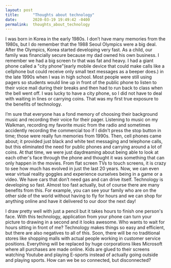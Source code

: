 ```yaml
---
layout: post
title:      "Thoughts about technology"
date:       2020-03-19 19:49:42 -0400
permalink:  thoughts_about_technology
---
```


I was born in Korea in the early 1980s. I don’t have many memories from the 1980s, but I do remember that the 1988 Seoul Olympics were a big deal. After the Olympics, Korea started developing very fast. As a child, our family was financially secure because my dad owned his own business. I remember we had a big screen tv that was fat and heavy. I had a giant phone called a "city phone"(early mobile device that could make calls like a cellphone but could receive only small text messages as a beeper does.) in the late 1990s when I was in high school. Most people were still using pagers so students would line up in front of the public phone to listen to their voice mail during their breaks and then had to run back to class when the bell went off. I was lucky to have a city phone, so I did not have to deal with waiting in lines or carrying coins. That was my first true exposure to the benefits of technology.

I’m sure that everyone has a fond memory of choosing their background music and recording their voice for their pager. Listening to music on my Walkman, recording my favorite music from the radio and sometimes accidently recording the commercial too if I didn't press the stop button in time; those were really fun memories from 1990s. Then, cell phones came about; it provided just black and white text messaging and telephone calls, but this eliminated the need for public phones and carrying around a lot of coins. At that time, we were just daydreaming about being able to look at each other's face through the phone and thought it was something that can only happen in the movies. From flat screen TVs to touch screens, it is crazy to see how much has evolved in just the last 20 years. Now, we can even wear virtual reality goggles and experience ourselves being in a game or a video. We have cars that don’t need gas and can drive itself. Technology is developing so fast. Almost too fast actually, but of course there are many benefits from this. For example, you can see your family who are on the other side of the world without having to fly for hours and we can shop for anything online and have it delivered to our door the next day!

I draw pretty well with just a pencil but it takes hours to finish one person's face. With this technology, application from your phone can turn your picture to drawing in a second and it looks awesome. Who wants to wait for hours sitting in front of me? Technology makes things so easy and efficient, but there are also negatives to all of this.  Soon, there will be no traditional stores like shopping malls with actual people working in customer service positions. Everything will be replaced by huge corporations likes Microsoft where all purchases are made online. Kids are glued to their screens watching Youtube and playing E-sports instead of actually going outside and playing sports. How can we be so connected, but disconnected?

